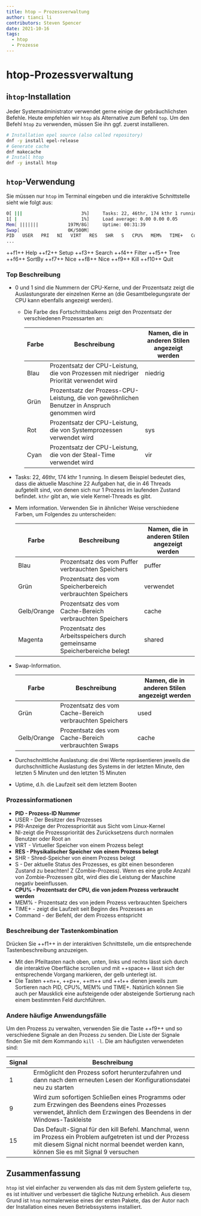 ```yaml
---
title: htop — Prozessverwaltung
author: tianci li
contributors: Steven Spencer
date: 2021-10-16
tags:
  - htop
  - Prozesse
---
```


# htop-Prozessverwaltung

## i`htop`-Installation

Jeder Systemadministrator verwendet gerne einige der gebräuchlichsten Befehle. Heute empfehlen wir `htop` als Alternative zum Befehl `top`. Um den Befehl `htop` zu verwenden, müssen Sie ihn ggf. zuerst installieren.

``` bash
# Installation epel source (also called repository)
dnf -y install epel-release
# Generate cache
dnf makecache
# Install htop
dnf -y install htop
```

## `htop`-Verwendung

Sie müssen nur `htop` im Terminal eingeben und die interaktive Schnittstelle sieht wie folgt aus:

```bash
0[ |||                      3%]     Tasks: 22, 46thr, 174 kthr 1 running
1[ |                        1%]     Load average: 0.00 0.00 0.05
Mem[ |||||||           197M/8G]     Uptime: 00:31:39
Swap[                  0K/500M]
PID   USER   PRI   NI   VIRT   RES   SHR   S   CPU%   MEM%   TIME+   Command(merged)
...
```

++f1++ Help ++f2++ Setup ++f3++ Search ++f4++ Filter ++f5++ Tree ++f6++ SortBy ++f7++ Nice ++f8++ Nice ++f9++ Kill ++f10++ Quit

### Top Beschreibung

* 0 und 1 sind die Nummern der CPU-Kerne, und der Prozentsatz zeigt die Auslastungsrate der einzelnen Kerne an (die Gesamtbelegungsrate der CPU kann ebenfalls angezeigt werden).
    * Die Farbe des Fortschrittsbalkens zeigt den Prozentsatz der verschiedenen Prozessarten an:

        | Farbe | Beschreibung                                                                                  | Namen, die in anderen Stilen angezeigt werden |
        | ----- | --------------------------------------------------------------------------------------------- | --------------------------------------------- |
        | Blau  | Prozentsatz der CPU-Leistung, die von Prozessen mit niedriger Priorität verwendet wird        | niedrig                                       |
        | Grün  | Prozentsatz der Prozess-CPU-Leistung, die von gewöhnlichen Benutzer in Anspruch genommen wird |                                               |
        | Rot   | Prozentsatz der CPU-Leistung, die von Systemprozessen verwendet wird                          | sys                                           |
        | Cyan  | Prozentsatz der CPU-Leistung, die von der Steal-Time verwendet wird                           | vir                                           |

* Tasks: 22, 46thr, 174 kthr 1 running. In diesem Beispiel bedeutet dies, dass die aktuelle Maschine 22 Aufgaben hat, die in 46 Threads aufgeteilt sind, von denen sich nur 1 Prozess im laufenden Zustand befindet. `kthr` gibt an, wie viele Kernel-Threads es gibt.
* Mem information. Verwenden Sie in ähnlicher Weise verschiedene Farben, um Folgendes zu unterscheiden:

   | Farbe       | Beschreibung                                                              | Namen, die in anderen Stilen angezeigt werden |
   | ----------- | ------------------------------------------------------------------------- | --------------------------------------------- |
   | Blau        | Prozentsatz des vom Puffer verbrauchten Speichers                         | puffer                                        |
   | Grün        | Prozentsatz des vom Speicherbereich verbrauchten Speichers                | verwendet                                     |
   | Gelb/Orange | Prozentsatz des vom Cache-Bereich verbrauchten Speichers                  | cache                                         |
   | Magenta     | Prozentsatz des Arbeitsspeichers durch gemeinsame Speicherbereiche belegt | shared                                        |

* Swap-Information.

   | Farbe       | Beschreibung                                             | Namen, die in anderen Stilen angezeigt werden |
   | ----------- | -------------------------------------------------------- | --------------------------------------------- |
   | Grün        | Prozentsatz des vom Cache-Bereich verbrauchten Speichers | used                                          |
   | Gelb/Orange | Prozentsatz des vom Cache-Bereich verbrauchten Swaps     | cache                                         |

* Durchschnittliche Auslastung: die drei Werte repräsentieren jeweils die durchschnittliche Auslastung des Systems in der letzten Minute, den letzten 5 Minuten und den letzten 15 Minuten
* Uptime, d.h. die Laufzeit seit dem letztem Booten

### Prozessinformationen

* **PID - Prozess-ID Nummer**
* USER - Der Besitzer des Prozesses
* PRI-Anzeige der Prozesspriorität aus Sicht vom Linux-Kernel
* NI-zeigt die Prozesspriorität des Zurücksetzens durch normalen Benutzer oder Root an
* VIRT - Virtueller Speicher von einem Prozess belegt
* **RES - Physikalischer Speicher von einem Prozess belegt**
* SHR - Shred-Speicher von einem Prozess belegt
* S - Der aktuelle Status des Prozesses, es gibt einen besonderen Zustand zu beachten! Z (Zombie-Prozess). Wenn es eine große Anzahl von Zombie-Prozessen gibt, wird dies die Leistung der Maschine negativ beeinflussen.
* **CPU% - Prozentsatz der CPU, die von jedem Prozess verbraucht werden**
* MEM% - Prozentsatz des von jedem Prozess verbrauchten Speichers
* TIME+ - zeigt die Laufzeit seit Beginn des Prozesses an
* Command - der Befehl, der dem Prozess entspricht

### Beschreibung der Tastenkombination

Drücken Sie ++f1++ in der interaktiven Schnittstelle, um die entsprechende Tastenbeschreibung anzuzeigen.

* Mit den Pfeiltasten nach oben, unten, links und rechts lässt sich durch die interaktive Oberfläche scrollen und mit ++space++ lässt sich der entsprechende Vorgang markieren, der gelb unterlegt ist.
* Die Tasten ++n++, ++p++, ++m++ und ++t++ dienen jeweils zum Sortieren nach PID, CPU%, MEM% und TIME+. Natürlich können Sie auch per Mausklick eine aufsteigende oder absteigende Sortierung nach einem bestimmten Feld durchführen.

### Andere häufige Anwendungsfälle

Um den Prozess zu verwalten, verwenden Sie die Taste ++f9++ und so verschiedene Signale an den Prozess zu senden. Die Liste der Signale finden Sie mit dem Kommando `kill -l`. Die am häufigsten verwendeten sind:

| Signal | Beschreibung                                                                                                                                                                                           |
| ------ | ------------------------------------------------------------------------------------------------------------------------------------------------------------------------------------------------------ |
| 1      | Ermöglicht den Prozess sofort herunterzufahren und dann nach dem erneuten Lesen der Konfigurationsdatei neu zu starten                                                                                 |
| 9      | Wird zum sofortigen Schließen eines Programms oder zum Erzwingen des Beendens eines Prozesses verwendet, ähnlich dem Erzwingen des Beendens in der Windows-Taskleiste                                  |
| 15     | Das Default-Signal für den kill Befehl. Manchmal, wenn im Prozess ein Problem aufgetreten ist und der Prozess mit diesem Signal nicht normal beendet werden kann, können Sie es mit Signal 9 versuchen |

## Zusammenfassung

`htop` ist viel einfacher zu verwenden als das mit dem System gelieferte `top`, es ist intuitiver und verbessert die tägliche Nutzung erheblich. Aus diesem Grund ist `htop` normalerweise eines der ersten Pakete, das der Autor nach der Installation eines neuen Betriebssystems installiert.
